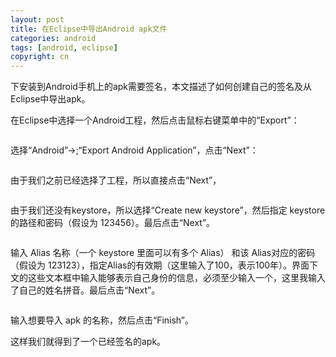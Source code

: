 ```yaml
---
layout: post
title: 在Eclipse中导出Android apk文件
categories: android
tags: [android, eclipse]
copyright: cn
---
```


下安装到Android手机上的apk需要签名，本文描述了如何创建自己的签名及从Eclipse中导出apk。 

在Eclipse中选择一个Android工程，然后点击鼠标右键菜单中的“Export”： 

<a href="http://imgur.com/5KSJU"><img src="http://i.imgur.com/5KSJU.png" title="Hosted by imgur.com" alt="" /></a>

选择“Android”->;“Export Android Application”，点击“Next”： 

<a href="http://imgur.com/6C0lc"><img src="http://i.imgur.com/6C0lc.png" alt="" title="Hosted by imgur.com" /></a>

由于我们之前已经选择了工程，所以直接点击“Next”，

<a href="http://imgur.com/nhWNY"><img src="http://i.imgur.com/nhWNY.png" title="Hosted by imgur.com" alt="" /></a>

由于我们还没有keystore，所以选择“Create new keystore”，然后指定 keystore 的路径和密码（假设为 123456）。最后点击“Next”。 

<a href="http://imgur.com/NrXA4"><img src="http://i.imgur.com/NrXA4.png" title="Hosted by imgur.com" alt="" /></a>

输入 Alias 名称（一个 keystore 里面可以有多个 Alias） 和该 Alias对应的密码（假设为 123123），指定Alias的有效期（这里输入了100，表示100年）。界面下文的这些文本框中输入能够表示自己身份的信息，必须至少输入一个，这里我输入了自己的姓名拼音。最后点击“Next”。 

<a href="http://imgur.com/r5ELm"><img src="http://i.imgur.com/r5ELm.png" title="Hosted by imgur.com" alt="" /></a>

输入想要导入 apk 的名称，然后点击“Finish”。 

这样我们就得到了一个已经签名的apk。 
